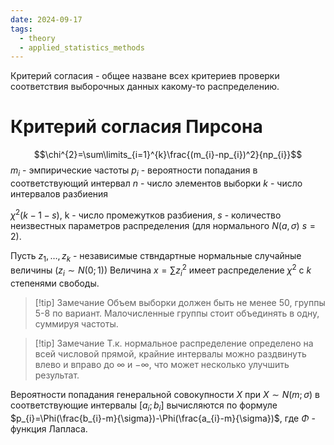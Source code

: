 ```yaml
---
date: 2024-09-17
tags:
  - theory
  - applied_statistics_methods
---
```

Критерий согласия - общее назване всех критериев проверки соответствия выборочных данных какому-то распределению.

# Критерий согласия Пирсона
$$\chi^{2}=\sum\limits_{i=1}^{k}\frac{(m_{i}-np_{i})^2}{np_{i}}$$
$m_{i}$ - эмпирические частоты
$p_{i}$ - вероятности попадания в соответствующий интервал
$n$ - число элементов выборки
$k$ - число интервалов разбиения

$\chi^{2}(k-1-s)$, k - число промежутков разбиения, $s$ - количество неизвестных параметров распределения (для нормального $N(a,\sigma)$ $s=2$).

Пусть $z_{1},\dots,z_{k}$ - независимые ствндартные нормальные случайные величины ($z_{i}\sim N(0;1$))
Величина $x=\sum z^{2}_{i}$ имеет распределение $\chi^2$ с $k$ степенями свободы.

> [!tip] Замечание
> Объем выборки должен быть не менее 50, группы 5-8 по вариант. Малочисленные группы стоит объединять в одну, суммируя частоты.

> [!tip] Замечание
> Т.к. нормальное распределение определено на всей числовой прямой, крайние интервалы можно раздвинуть влево и вправо до $\infty$ и $-\infty$, что может несколько улучшить результат.

Вероятности попадания генеральной совокупности $X$ при $X\sim N(m;\sigma)$ в соответствующие интервалы $[a_{i};b_{i}]$ вычисляются по формуле $p_{i}=\Phi(\frac{b_{i}-m}{\sigma})-\Phi(\frac{a_{i}-m}{\sigma})$, где $\Phi$ - функция Лапласа.